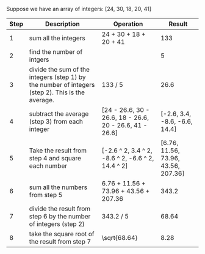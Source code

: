 Suppose we have an array of integers: [24, 30, 18, 20, 41]

Step | Description | Operation | Result
--- | --- | --- | ---
1 | sum all the integers | 24 + 30 + 18 + 20 + 41 | 133
2 | find the number of intgers | | 5 |
3 | divide the sum of the integers (step 1) by the number of integers (step 2). This is the average. | 133 / 5 | 26.6
4 | subtract the average (step 3) from each integer | [24 - 26.6, 30 - 26.6, 18 - 26.6, 20 - 26.6, 41 - 26.6] | [-2.6, 3.4, -8.6, -6.6, 14.4]
5 | Take the result from step 4 and square each number | [-2.6 ^ 2, 3.4 ^ 2, -8.6 ^ 2, -6.6 ^ 2, 14.4 ^ 2] | [6.76, 11.56, 73.96, 43.56, 207.36]
6 | sum all the numbers from step 5 | 6.76 + 11.56 + 73.96 + 43.56 + 207.36 | 343.2
7 | divide the result from step 6 by the number of integers (step 2) | 343.2 / 5 | 68.64
8 | take the square root of the result from step 7 | \sqrt{68.64} | 8.28
